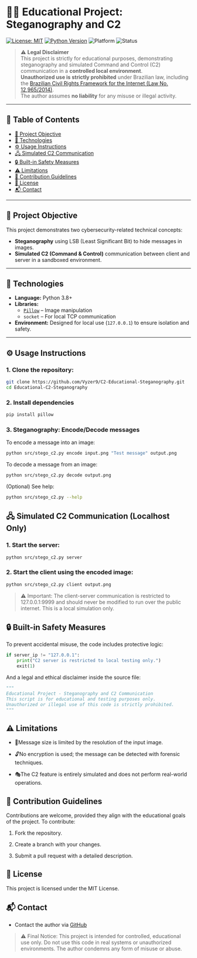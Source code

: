 # 🕵️‍♂️ Educational Project: Steganography and C2

[![License: MIT](https://img.shields.io/badge/License-MIT-blue.svg)](LICENSE)
[![Python Version](https://img.shields.io/badge/python-3.8%2B-blue.svg)](https://www.python.org/)
![Platform](https://img.shields.io/badge/platform-linux%20%7C%20windows-lightgrey)
![Status](https://img.shields.io/badge/status-educational-important)

> ⚠️ **Legal Disclaimer**  
> This project is strictly for educational purposes, demonstrating steganography and simulated Command and Control (C2) communication in a **controlled local environment**.  
> **Unauthorized use is strictly prohibited** under Brazilian law, including the [Brazilian Civil Rights Framework for the Internet (Law No. 12,965/2014)](https://www.planalto.gov.br/ccivil_03/_ato2011-2014/2014/lei/l12965.htm).  
> The author assumes **no liability** for any misuse or illegal activity.

---

## 📌 Table of Contents

- [🎯 Project Objective](#-project-objective)
- [🧰 Technologies](#-technologies)
- [⚙️ Usage Instructions](#️-usage-instructions)
- [🖧 Simulated C2 Communication](#-simulated-c2-communication-localhost-only)
- [🔒 Built-in Safety Measures](#-built-in-safety-measures)
- [⚠️ Limitations](#️-limitations)
- [🤝 Contribution Guidelines](#-contribution-guidelines)
- [📄 License](#-license)
- [📬 Contact](#-contact)

---

## 🎯 Project Objective

This project demonstrates two cybersecurity-related technical concepts:

- **Steganography** using LSB (Least Significant Bit) to hide messages in images.
- **Simulated C2 (Command & Control)** communication between client and server in a sandboxed environment.

---

## 🧰 Technologies

- **Language:** Python 3.8+
- **Libraries:**
  - [`Pillow`](https://pypi.org/project/Pillow/) – Image manipulation
  - `socket` – For local TCP communication
- **Environment:** Designed for local use (`127.0.0.1`) to ensure isolation and safety.

---

## ⚙️ Usage Instructions

### 1. Clone the repository:
```bash
git clone https://github.com/Vyzer9/C2-Educational-Steganography.git
cd Educational-C2-Steganography
```
### 2. Install dependencies
```bash
pip install pillow
```
### 3. Steganography: Encode/Decode messages
To encode a message into an image:
```bash
python src/stego_c2.py encode input.png "Test message" output.png
```
To decode a message from an image:
```bash
python src/stego_c2.py decode output.png
```
(Optional) See help:
```bash
python src/stego_c2.py --help
```

## 🖧 Simulated C2 Communication (Localhost Only)
### 1. Start the server:
```bash
python src/stego_c2.py server
```
### 2. Start the client using the encoded image:
```bash
python src/stego_c2.py client output.png
```
>⚠️ Important:
>The client-server communication is restricted to 127.0.0.1:9999 and should never be modified to run over the public internet. This is a local simulation only.

## 🔒 Built-in Safety Measures

To prevent accidental misuse, the code includes protective logic:
```python
if server_ip != "127.0.0.1":
    print("C2 server is restricted to local testing only.")
    exit(1)
```
And a legal and ethical disclaimer inside the source file:
```python
"""
Educational Project - Steganography and C2 Communication
This script is for educational and testing purposes only.
Unauthorized or illegal use of this code is strictly prohibited.
"""
```

## ⚠️ Limitations

- 📏Message size is limited by the resolution of the input image.

- 🔓No encryption is used; the message can be detected with forensic techniques.

- 🎭The C2 feature is entirely simulated and does not perform real-world operations.

## 🤝 Contribution Guidelines

Contributions are welcome, provided they align with the educational goals of the project.
To contribute:
1. Fork the repository.

2. Create a branch with your changes.
 
3. Submit a pull request with a detailed description.

## 📄 License
This project is licensed under the MIT License.

## 📬 Contact
- Contact the author via [GitHub](https://github.com/Vyzer9)


>⚠️ Final Notice:
>This project is intended for controlled, educational use only.
>Do not use this code in real systems or unauthorized environments. The author condemns any form of misuse or abuse.
